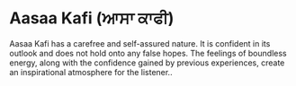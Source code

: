 # Aasaa Kafi (ਆਸਾ ਕਾਫੀ)

Aasaa Kafi has a carefree and self-assured nature. It is confident in its outlook and does not hold onto any false hopes. The feelings of boundless energy, along with the confidence gained by previous experiences, create an inspirational atmosphere for the listener..